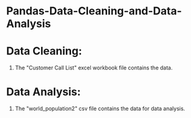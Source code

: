 # Pandas-Data-Cleaning-and-Data-Analysis

# Data Cleaning:
1. The "Customer Call List" excel workbook file contains the data.

# Data Analysis:
1. The "world_population2" csv file contains the data for data analysis.
